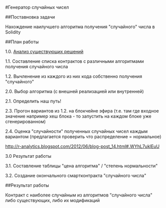 #Генератор случайных чисел

##Поставновка задачи

Нахождение наилучшего алгоритма получения "случайного" числа в Solidity

##План работы

1.0. [Анализ существующих решений](1.examples/analyse.md)

1.1. Составление списка контрактов с различными алгоритмами получения случайного числа

1.2. Вычленение из каждого из них кода собственно получения "случайного"



2.0. Выбор алгоритма (с внешней реализацией или внутренней)

2.1. Определить наш путь!

2.3. Прогон вариантов из 1.2. на блокчейне эфира (т.е. там где входное значение например хеш блока - то запустить на каждом блоке уже сгенерированном)

2.4. Оценка "случайности" полученных случайных чисел каждым вариантом (предлагается проверить что распределение = нормальное)

http://r-analytics.blogspot.com/2012/06/blog-post_14.html#.WYhL7uklEuU

3.0 Результат работы

3.1. Составление таблицы "цена алгоритма" / "степень нормальности"

3.2. Создание окончального смартконтракта "случайного числа"

##Результат работы

Контракт с наиболее случайным из алгоритмов "случайного числа" либо существующих, либо их модификаций


